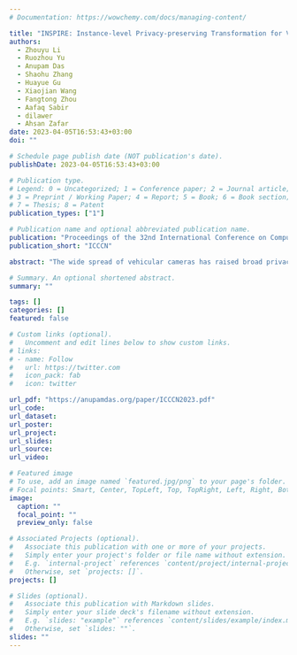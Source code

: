 ```yaml
---
# Documentation: https://wowchemy.com/docs/managing-content/

title: "INSPIRE: Instance-level Privacy-preserving Transformation for Vehicular Camera Videos"
authors: 
  - Zhouyu Li
  - Ruozhou Yu
  - Anupam Das
  - Shaohu Zhang
  - Huayue Gu
  - Xiaojian Wang
  - Fangtong Zhou
  - Aafaq Sabir
  - dilawer
  - Ahsan Zafar
date: 2023-04-05T16:53:43+03:00
doi: ""

# Schedule page publish date (NOT publication's date).
publishDate: 2023-04-05T16:53:43+03:00

# Publication type.
# Legend: 0 = Uncategorized; 1 = Conference paper; 2 = Journal article;
# 3 = Preprint / Working Paper; 4 = Report; 5 = Book; 6 = Book section;
# 7 = Thesis; 8 = Patent
publication_types: ["1"]

# Publication name and optional abbreviated publication name.
publication: "Proceedings of the 32nd International Conference on Computer Communications and Networks"
publication_short: "ICCCN"

abstract: "The wide spread of vehicular cameras has raised broad privacy concerns. Ubiquitous vehicular cameras capture bystanders like people or cars nearby without their awareness. To address privacy concerns, most existing works either blur out direct identifiers such as vehicle license plates and human faces, or obfuscate whole video frames. However, the former solution is vulnerable to re-identification attacks based on general features, and the latter severely impacts utility of the transformed videos. In this paper, we propose an INStance-level PrIvacy-pREserving (INSPIRE) video transformation framework for vehicular camera videos. INSPIRE leverages deep neural network models to detect and replace sensitive object instances in vehicular videos with their non-existent counterparts. We design INSPIRE as a modular framework to enable flexible customization of protected instance categories and their protection modules. An implementation of INSPIRE focused on protecting people and cars is described, which we tested on six re-identification datasets and three realworld vehicular video datasets to evaluate its privacy protection and utility preservation capability. Results show that INSPIRE can thwart 97% of re-identification attacks for people and cars while maintaining a 0.75 object detection mean average precision on transformed instances. We also demonstrate experimentally that INSPIRE is robust against model inversion attacks. Compared to solutions that provide comparable privacy protection, INSPIRE achieves relatively 1.76 times higher counting accuracy and 31.61% higher object detection mean average precision."

# Summary. An optional shortened abstract.
summary: ""

tags: []
categories: []
featured: false

# Custom links (optional).
#   Uncomment and edit lines below to show custom links.
# links:
# - name: Follow
#   url: https://twitter.com
#   icon_pack: fab
#   icon: twitter

url_pdf: "https://anupamdas.org/paper/ICCCN2023.pdf"
url_code:
url_dataset:
url_poster:
url_project:
url_slides:
url_source:
url_video:

# Featured image
# To use, add an image named `featured.jpg/png` to your page's folder. 
# Focal points: Smart, Center, TopLeft, Top, TopRight, Left, Right, BottomLeft, Bottom, BottomRight.
image:
  caption: ""
  focal_point: ""
  preview_only: false

# Associated Projects (optional).
#   Associate this publication with one or more of your projects.
#   Simply enter your project's folder or file name without extension.
#   E.g. `internal-project` references `content/project/internal-project/index.md`.
#   Otherwise, set `projects: []`.
projects: []

# Slides (optional).
#   Associate this publication with Markdown slides.
#   Simply enter your slide deck's filename without extension.
#   E.g. `slides: "example"` references `content/slides/example/index.md`.
#   Otherwise, set `slides: ""`.
slides: ""
---
```

